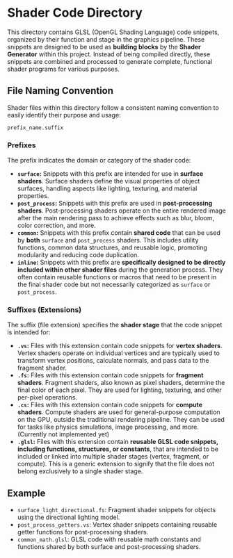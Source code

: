 # Shader Code Directory

This directory contains GLSL (OpenGL Shading Language) code snippets, organized by their function and stage in the graphics pipeline. These snippets are designed to be used as **building blocks** by the **Shader Generator** within this project. Instead of being compiled directly, these snippets are combined and processed to generate complete, functional shader programs for various purposes.


## File Naming Convention

Shader files within this directory follow a consistent naming convention to easily identify their purpose and usage:

`prefix_name.suffix`

### Prefixes

The prefix indicates the domain or category of the shader code:

*   **`surface`:** Snippets with this prefix are intended for use in **surface shaders**. Surface shaders define the visual properties of object surfaces, handling aspects like lighting, texturing, and material properties.
*   **`post_process`:** Snippets with this prefix are used in **post-processing shaders**. Post-processing shaders operate on the entire rendered image after the main rendering pass to achieve effects such as blur, bloom, color correction, and more.
*   **`common`:** Snippets with this prefix contain **shared code** that can be used by **both** `surface` and `post_process` shaders. This includes utility functions, common data structures, and reusable logic, promoting modularity and reducing code duplication.
*   **`inline`:** Snippets with this prefix are **specifically designed to be directly included within other shader files** during the generation process. They often contain reusable functions or macros that need to be present in the final shader code but not necessarily categorized as `surface` or `post_process`.

### Suffixes (Extensions)

The suffix (file extension) specifies the **shader stage** that the code snippet is intended for:

*   **`.vs`:**  Files with this extension contain code snippets for **vertex shaders**. Vertex shaders operate on individual vertices and are typically used to transform vertex positions, calculate normals, and pass data to the fragment shader.
*   **`.fs`:** Files with this extension contain code snippets for **fragment shaders**. Fragment shaders, also known as pixel shaders, determine the final color of each pixel. They are used for lighting, texturing, and other per-pixel operations.
*   **`.cs`:** Files with this extension contain code snippets for **compute shaders**. Compute shaders are used for general-purpose computation on the GPU, outside the traditional rendering pipeline. They can be used for tasks like physics simulations, image processing, and more. (Currently not implemented yet)
*   **`.glsl`:** Files with this extension contain **reusable GLSL code snippets, including functions, structures, or constants**, that are intended to be included or linked into multiple shader stages (vertex, fragment, or compute). This is a generic extension to signify that the file does not belong exclusively to a single shader stage.

## Example

*   `surface_light_directional.fs`: Fragment shader snippets for objects using the directional lighting model.
*   `post_process_getters.vs`: Vertex shader snippets containing reusable getter functions for post-processing shaders.
*   `common_math.glsl`: GLSL code with reusable math constants and functions shared by both surface and post-processing shaders.
